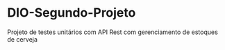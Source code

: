 # DIO-Segundo-Projeto
Projeto de testes unitários com API Rest com gerenciamento de estoques de cerveja
